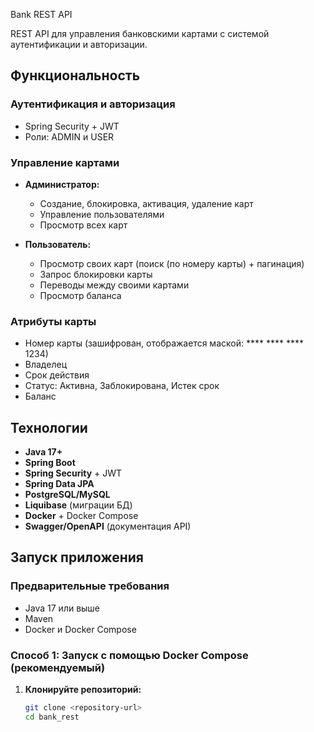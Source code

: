 Bank REST API

REST API для управления банковскими картами с системой аутентификации и авторизации.

## Функциональность

### Аутентификация и авторизация
- Spring Security + JWT
- Роли: ADMIN и USER

###  Управление картами
- **Администратор:**
  - Создание, блокировка, активация, удаление карт
  - Управление пользователями
  - Просмотр всех карт

- **Пользователь:**
  - Просмотр своих карт (поиск (по номеру карты) + пагинация)
  - Запрос блокировки карты
  - Переводы между своими картами
  - Просмотр баланса

### Атрибуты карты
- Номер карты (зашифрован, отображается маской: **** **** **** 1234)
- Владелец
- Срок действия
- Статус: Активна, Заблокирована, Истек срок
- Баланс

## Технологии

- **Java 17+**
- **Spring Boot**
- **Spring Security** + JWT
- **Spring Data JPA**
- **PostgreSQL/MySQL**
- **Liquibase** (миграции БД)
- **Docker** + Docker Compose
- **Swagger/OpenAPI** (документация API)

## Запуск приложения

### Предварительные требования
- Java 17 или выше
- Maven
- Docker и Docker Compose

### Способ 1: Запуск с помощью Docker Compose (рекомендуемый)

1. **Клонируйте репозиторий:**
   ```bash
   git clone <repository-url>
   cd bank_rest
